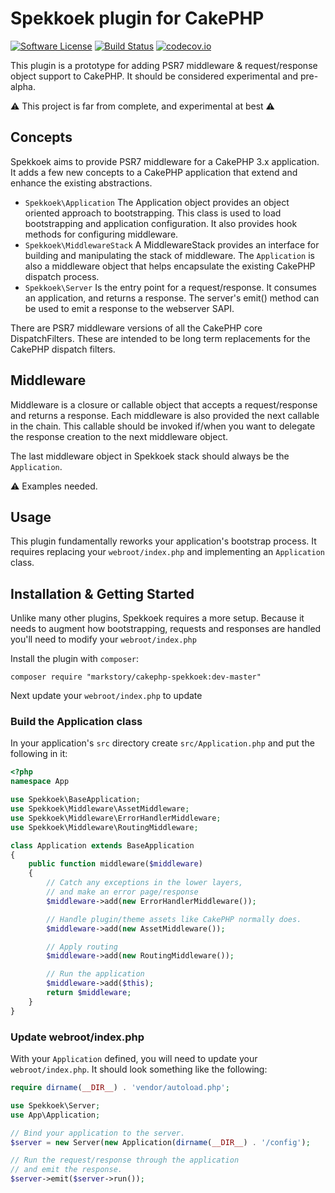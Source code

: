 # Spekkoek plugin for CakePHP

[![Software License](https://img.shields.io/badge/license-MIT-brightgreen.svg?style=flat-square)](LICENSE.txt)
[![Build Status](https://travis-ci.org/markstory/cakephp-spekkoek.svg?branch=master)](https://travis-ci.org/markstory/cakephp-spekkoek)
[![codecov.io](https://codecov.io/github/markstory/cakephp-spekkoek/coverage.svg?branch=master)](https://codecov.io/github/markstory/cakephp-spekkoek?branch=master)

This plugin is a prototype for adding PSR7 middleware & request/response object
support to CakePHP. It should be considered experimental and pre-alpha.

:warning: This project is far from complete, and experimental at best :warning:

## Concepts

Spekkoek aims to provide PSR7 middleware for a CakePHP 3.x application. It adds
a few new concepts to a CakePHP application that extend and enhance the existing abstractions.

* `Spekkoek\Application` The Application object provides an object oriented
  approach to bootstrapping. This class is used to load bootstrapping and
  application configuration. It also provides hook methods for configuring
  middleware.
* `Spekkoek\MiddlewareStack` A MiddlewareStack provides an interface for
  building and manipulating the stack of middleware. The `Application` is also
  a middleware object that helps encapsulate the existing CakePHP dispatch
  process.
* `Spekkoek\Server` Is the entry point for a request/response. It consumes an
  application, and returns a response. The server's emit() method can be used
  to emit a response to the webserver SAPI.

There are PSR7 middleware versions of all the CakePHP core DispatchFilters.
These are intended to be long term replacements for the CakePHP dispatch
filters.

## Middleware

Middleware is a closure or callable object that accepts a request/response and
returns a response. Each middleware is also provided the next callable in the chain.
This callable should be invoked if/when you want to delegate the response creation to the
next middleware object.

The last middleware object in Spekkoek stack should always be the `Application`.

:warning: Examples needed.

## Usage

This plugin fundamentally reworks your application's bootstrap process. It
requires replacing your `webroot/index.php` and implementing an `Application` class.

## Installation & Getting Started

Unlike many other plugins, Spekkoek requires a more setup. Because it needs to augment how
bootstrapping, requests and responses are handled you'll need to modify your `webroot/index.php`

Install the plugin with `composer`:

```
composer require "markstory/cakephp-spekkoek:dev-master"
```

Next update your `webroot/index.php` to update

### Build the Application class

In your application's `src` directory create `src/Application.php` and put the following
in it:

```php
<?php
namespace App

use Spekkoek\BaseApplication;
use Spekkoek\Middleware\AssetMiddleware;
use Spekkoek\Middleware\ErrorHandlerMiddleware;
use Spekkoek\Middleware\RoutingMiddleware;

class Application extends BaseApplication
{
    public function middleware($middleware)
    {
        // Catch any exceptions in the lower layers,
        // and make an error page/response
        $middleware->add(new ErrorHandlerMiddleware());

        // Handle plugin/theme assets like CakePHP normally does.
        $middleware->add(new AssetMiddleware());

        // Apply routing
        $middleware->add(new RoutingMiddleware());

        // Run the application
        $middleware->add($this);
        return $middleware;
    }
}
```

### Update webroot/index.php

With your `Application` defined, you will need to update your `webroot/index.php`.
It should look something like the following:

```php
require dirname(__DIR__) . 'vendor/autoload.php';

use Spekkoek\Server;
use App\Application;

// Bind your application to the server.
$server = new Server(new Application(dirname(__DIR__) . '/config');

// Run the request/response through the application
// and emit the response.
$server->emit($server->run());
```
